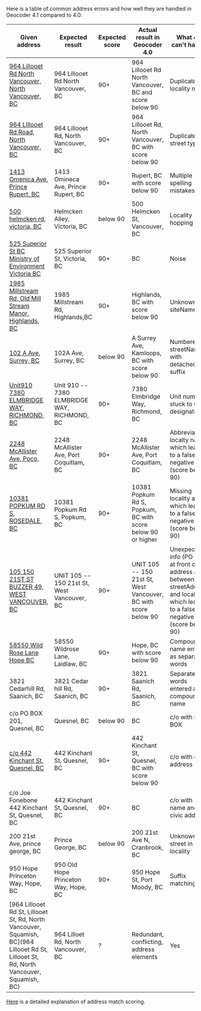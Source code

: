 Here is a table of common address errors and how well they are handled in Geocoder 4.1 compared to 4.0:

|Given address|Expected result|Expected score|Actual result in Geocoder 4.0|What 4.0 can't handle|Fixed in 4.1
|---|---|---|---|---|---|
[964 Lillooet Rd North Vancouver, North Vancouver, BC](https://bcgov.github.io/ols-devkit/ols-demo/index.html?q=964%20Lillooet%20Rd%20North%20Vancouver,%20North%20Vancouver,%20BC)|964 Lillooet Rd North Vancouver, BC|90+|964 Lillooet Rd North Vancouver, BC and score below 90|Duplicate locality name|yes
[964 LIllooet Rd Road, North Vancouver, BC](https://bcgov.github.io/ols-devkit/ols-demo/index.html?q=964%20LIllooet%20Rd%20Road,%20North%20Vancouver,%20BC)|964 Lillooet Rd, North Vancouver, BC|90+|964 Lillooet Rd, North Vancouver, BC with score below 90|Duplicate street type|yes
[1413 Omenica Ave, Prince Rupert, BC](https://bcgov.github.io/ols-devkit/ols-demo/index.html?q=1413%20Omenica%20Ave,%20Prince%20Rupert,%20BC)|1413 Omineca Ave, Prince Rupert, BC|90+|Rupert, BC with score below 90|Multiple spelling mistakes|yes
[500 helmcken rd, victoria, BC](https://bcgov.github.io/ols-devkit/ols-demo/index.html?q=500%20helmcken%20rd,%20victoria,%20BC)|Helmcken Alley, Victoria, BC|below 90|500 Helmcken St, Vancouver, BC|Locality hopping|yes
[525 Superior St BC Ministry of Environment Victoria BC](https://bcgov.github.io/ols-devkit/ols-demo/index.html?q=525%20Superior%20St%20BC%20Ministry%20of%20Environment%20Victoria%20BC)|525 Superior St, Victoria, BC|90+|BC|Noise|Yes
[1985 Millstream Rd, Old Mill Stream Manor, Highlands, BC](https://bcgov.github.io/ols-devkit/ols-demo/index.html?q=1985%20Millstream%20Rd,%20Old%20Mill%20Stream%20Manor,%20Highlands,%20BC)|1985 Millstream Rd, Highlands,BC|90+|Highlands, BC with score below 90|Unknown siteName|yes
[102 A Ave, Surrey, BC](https://bcgov.github.io/ols-devkit/ols-demo/index.html?q=102%20A%20Ave,%20Surrey,%20BC)|102A Ave, Surrey, BC|below 90|A Surrey Ave, Kamloops, BC with score below 90|Numbered streetName with detached suffix|yes
[Unit910 7380 ELMBRIDGE WAY, RICHMOND, BC](https://bcgov.github.io/ols-devkit/ols-demo/index.html?q=Unit910%207380%20ELMBRIDGE%20WAY,%20RICHMOND,%20BC)| Unit 910 -- 7380 ELMBRIDGE WAY, RICHMOND, BC|90+|7380 Elmbridge Way, Richmond, BC|Unit number stuck to unit designator|Yes
[2248 McAllister Ave, Poco, BC](https://bcgov.github.io/ols-devkit/ols-demo/index.html?q=2248%20McAllister%20Ave,%20Poco,%20BC)|2248 McAllister Ave, Port Coquitlam, BC|90+|2248 McAllister Ave, Port Coquitlam, BC|Abbreviated localty name which leads to a false negative (score below 90)|yes
[10381 POPKUM RD S, ROSEDALE, BC](https://bcgov.github.io/ols-devkit/ols-demo/index.html?q=10381%20POPKUM%20RD%20S,%20ROSEDALE,%20BC)|10381 Popkum Rd S, Popkum, BC|90+|10381 Popkum Rd S, Popkum, BC with score below 90 or higher|Missing locality alias which leads to a false negative (score below 90)|yes
[105 150 21ST ST BUZZER 49, WEST VANCOUVER, BC](https://bcgov.github.io/ols-devkit/ols-demo/index.html?q=105%20150%2021ST%20ST%20BUZZER%2049,%20WEST%20VANCOUVER,%20BC)|UNIT 105 -- 150 21st St, West Vancouver, BC|90+|UNIT 105 -- 150 21st St, West Vancouver, BC with score below 90|Unexpected info (PO Box) at front of address and between streetAddress and locality which leads to a false negative (score below 90)|yes
[58550 Wild Rose Lane Hope BC](https://bcgov.github.io/ols-devkit/ols-demo/index.html?q=58550%20Wild%20Rose%20Lane%20Hope%20BC)|58550 Wildrose Lane, Laidlaw, BC|90+|Hope, BC with score below 90|Compound name entered as separate words|No
3821 Cedarhill Rd, Saanich, BC|3821 Cedar hill Rd, Saanich, BC|90+|3821 Saanich Rd, Saanich, BC|Separate words entered as compound name|No
c/o PO BOX 201, Quesnel, BC|Quesnel, BC|below 90|BC|c/o with PO BOX|Yes
[c/o 442 Kinchant St, Quesnel, BC](https://bcgov.github.io/ols-devkit/ols-demo/index.html?q=c/o%20Joe%20Fonebone%20442%20Kinchant%20St,%20Quesnel,%20BC)|442 Kinchant St, Quesnel, BC|90+|442 Kinchant St, Quesnel, BC with score below 90|c/o with civic address|Yes
c/o Joe Fonebone 442 Kinchant St, Quesnel, BC|442 Kinchant St, Quesnel, BC|90+|BC| c/o with name and civic address|Yes
200 21st Ave, prince george, BC|Prince George, BC|below 90|200 21st Ave N, Cranbrook, BC|Unknown street in locality|no
950 Hope Princeton Way, Hope, BC|950 Old Hope Princeton Way, Hope, BC|90+|950 Hope St, Port Moody, BC|Suffix matching|no
[964 Lillooet Rd St, Lillooet St,  Rd,  North Vancouver, Squamish, BC](964 Lillooet Rd St, Lillooet St,  Rd,  North Vancouver, Squamish, BC)|964 Lilloet Rd, North Vancouver, BC|?|Redundant, conflicting, address elements|Yes

[Here](https://github.com/bcgov/ols-geocoder/blob/gh-pages/understanding-match-scoring.md) is a detailed explanation of address match scoring.
